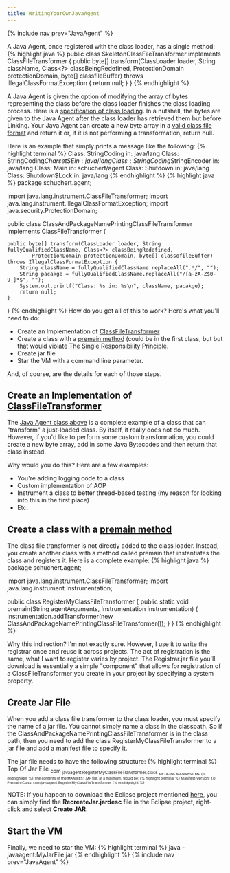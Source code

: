 ```yaml
---
title: WritingYourOwnJavaAgent
---
```

{% include nav prev="JavaAgent" %}

A Java Agent, once registered with the class loader, has a single method:
{% highlight java %}
public class SkeletonClassFileTransformer implements ClassFileTransformer {
    public byte[] transform(ClassLoader loader, String className, Class<?> classBeingRedefined,
            ProtectionDomain protectionDomain, byte[] classfileBuffer) throws IllegalClassFormatException {
        return null;
    }
}
{% endhighlight %}

A Java Agent is given the option of modifying the array of bytes representing the class 
before the class loader finishes the class loading process. Here is a 
[specification of class loading](http://java.sun.com/docs/books/jvms/second_edition/html/ConstantPool.doc.html). In a nutshell, the bytes are given to the Java Agent after the class loader has retrieved them but before Linking. Your Java Agent can create a new byte array in a [valid class file format](http://java.sun.com/docs/books/jvms/first_edition/html/ClassFile.doc.html) and return it or, if it is not performing a transformation, return null.

Here is an example that simply prints a message like the following:
{% highlight terminal %}
Class: StringCoding in: java/lang
Class: StringCoding$CharsetSE in: java/lang
Class: StringCoding$StringEncoder in: java/lang
Class: Main in: schuchert/agent
Class: Shutdown in: java/lang
Class: Shutdown$Lock in: java/lang
{% endhighlight %}
<a name="ClassAndPackageNamePrintingClassFileTransformer"></a>
{% highlight java %}
package schuchert.agent;

import java.lang.instrument.ClassFileTransformer;
import java.lang.instrument.IllegalClassFormatException;
import java.security.ProtectionDomain;

public class ClassAndPackageNamePrintingClassFileTransformer implements ClassFileTransformer {

    public byte[] transform(ClassLoader loader, String fullyQualifiedClassName, Class<?> classBeingRedefined,
            ProtectionDomain protectionDomain, byte[] classofileBuffer) throws IllegalClassFormatException {
        String className = fullyQualifiedClassName.replaceAll(".*/", "");
        String pacakge = fullyQualifiedClassName.replaceAll("/[a-zA-Z$0-9_]*$", "");
        System.out.printf("Class: %s in: %s\n", className, pacakge);
        return null;
    }
}
{% endhighlight %}
How do you get all of this to work? Here's what you'll need to do:
* Create an Implementation of [ClassFileTransformer](http://java.sun.com/j2se/1.5.0/docs/api/java/lang/instrument/ClassFileTransformer.html)
* Create a class with a [premain method](http://java.sun.com/javase/6/docs/api/java/lang/instrument/package-summary.html) (could be in the first class, but but that would violate [The Single Responsibility Principle](http://en.wikipedia.org/wiki/Single_responsibility_principle).
* Create jar file
* Star the VM with a command line parameter.

And, of course, are the details for each of those steps.
## Create an Implementation of [ClassFileTransformer](http://java.sun.com/j2se/1.5.0/docs/api/java/lang/instrument/ClassFileTransformer.html)
The [Java Agent class above](#ClassAndPackageNamePrintingClassFileTransformer) is a complete example of a class that can "transform" a just-loaded class. By itself, it really does not do much. However, if you'd like to perform some custom transformation, you could create a new byte array, add in some Java Bytecodes and then return that class instead.

Why would you do this? Here are a few examples:
* You're adding logging code to a class
* Custom implementation of AOP
* Instrument a class to better thread-based testing (my reason for looking into this in the first place)
* Etc.

## Create a class with a [premain method](http://java.sun.com/javase/6/docs/api/java/lang/instrument/package-summary.html)
The class file transformer is not directly added to the class loader. Instead, you create another class with a method called premain that instantiates the class and registers it. Here is a complete example:
{% highlight java %}
package schuchert.agent;

import java.lang.instrument.ClassFileTransformer;
import java.lang.instrument.Instrumentation;

public class RegisterMyClassFileTransformer {
    public static void premain(String agentArguments, Instrumentation instrumentation) {
        instrumentation.addTransformer(new ClassAndPackageNamePrintingClassFileTransformer());
    }
}
{% endhighlight %}

Why this indirection? I'm not exactly sure. However, I use it to write the registrar once and reuse it across projects. The act of registration is the same, what I want to register varies by project. The Registrar.jar file you'll download is essentially a simple "component" that allows for registration of a ClassFileTransformer you create in your project by specifying a system property. 

## Create Jar File
When you add a class file transformer to the class loader, you must specify the name of a jar file. You cannot simply name a class in the classpath. So if the ClassAndPackageNamePrintingClassFileTransformer is in the class path, then you need to add the class RegisterMyClassFileTransformer to a jar file and add a manifest file to specify it.

The jar file needs to have the following structure:
{% highlight terminal %}
Top Of Jar File
    <sub directory>com
        <sub directory>javaagent
            <file>RegisterMyClassFileTransformer.class
    <sub directory>META-INF
        <file>MANIFEST.MF
{% endhighlight %}
The contents of the MANIFEST.MF file, at a minimum, would be:
{% highlight terminal %}
Manifest-Version: 1.0 
Premain-Class: com.javaagent.RegisterMyClassFileTransformer
{% endhighlight %}

NOTE: If you happen to download the Eclipse project mentioned [here](AnExampleJavaAgent), you can simply find the **RecreateJar.jardesc** file in the Eclipse project, right-click and select **Create JAR**.
## Start the VM
Finally, we need to star the VM:
{% highlight terminal %}
    java -javaagent:MyJarFile.jar <A Regular Class With A Main>
{% endhighlight %}
{% include nav prev="JavaAgent" %}
